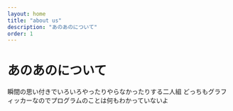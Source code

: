 ```yaml
---
layout: home
title: "about us"
description: "あのあのについて"
order: 1
---
```


# あのあのについて

瞬間の思い付きでいろいろやったりやらなかったりする二人組
どっちもグラフィッカーなのでプログラムのことは何もわかっていないよ